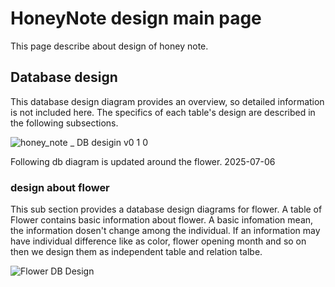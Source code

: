 # HoneyNote design main page

This page describe about design of honey note.

## Database design
This database design diagram provides an overview, so detailed information is not included here. 
The specifics of each table's design are described in the following subsections.

![honey_note _ DB desigin v0 1 0](https://github.com/user-attachments/assets/430e4ece-3132-4ef4-b60b-1bb25859d438)

Following db diagram is updated around the flower. 2025-07-06

### design about flower

This sub section provides a database design diagrams for flower.
A table of Flower contains basic information about flower. 
A basic infomation mean, the information dosen't change among the individual.
If an information may have individual difference like as color, flower opening month and so on then we design them as independent table and relation talbe.


![Flower DB Design](https://github.com/user-attachments/assets/e46e96d1-53b4-4231-9b38-db7bc076efc4)
